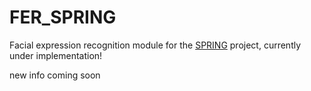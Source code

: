 # FER_SPRING

Facial expression recognition module for the [SPRING](https://spring-h2020.eu/) project, currently under implementation!

new info coming soon 